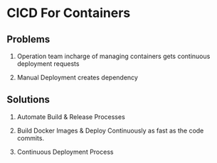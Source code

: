 # CICD For Containers

## Problems

1. Operation team incharge of managing containers gets continuous deployment requests

2. Manual Deployment creates dependency

## Solutions

1. Automate Build & Release Processes

2. Build Docker Images & Deploy Continuously as fast as the code commits.

3. Continuous Deployment Process
